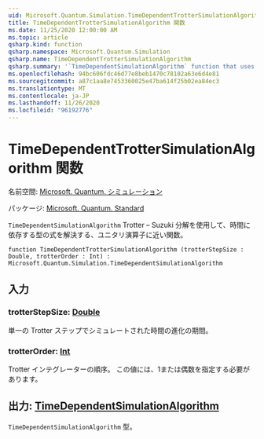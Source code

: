 ```yaml
---
uid: Microsoft.Quantum.Simulation.TimeDependentTrotterSimulationAlgorithm
title: TimeDependentTrotterSimulationAlgorithm 関数
ms.date: 11/25/2020 12:00:00 AM
ms.topic: article
qsharp.kind: function
qsharp.namespace: Microsoft.Quantum.Simulation
qsharp.name: TimeDependentTrotterSimulationAlgorithm
qsharp.summary: '`TimeDependentSimulationAlgorithm` function that uses a Trotter–Suzuki decomposition to approximate a unitary operator that solves the time-dependent Schrodinger equation.'
ms.openlocfilehash: 94bc606fdc46d77e8beb1470c78102a63e6d4e81
ms.sourcegitcommit: a87c1aa8e7453360025e47ba614f25b02ea84ec3
ms.translationtype: MT
ms.contentlocale: ja-JP
ms.lasthandoff: 11/26/2020
ms.locfileid: "96192776"
---
```

# <a name="timedependenttrottersimulationalgorithm-function"></a>TimeDependentTrotterSimulationAlgorithm 関数

名前空間: [Microsoft. Quantum. シミュレーション](xref:Microsoft.Quantum.Simulation)

パッケージ: [Microsoft. Quantum. Standard](https://nuget.org/packages/Microsoft.Quantum.Standard)


`TimeDependentSimulationAlgorithm` Trotter – Suzuki 分解を使用して、時間に依存する型の式を解決する、ユニタリ演算子に近い関数。

```qsharp
function TimeDependentTrotterSimulationAlgorithm (trotterStepSize : Double, trotterOrder : Int) : Microsoft.Quantum.Simulation.TimeDependentSimulationAlgorithm
```


## <a name="input"></a>入力

### <a name="trotterstepsize--double"></a>trotterStepSize: [Double](xref:microsoft.quantum.lang-ref.double)

単一の Trotter ステップでシミュレートされた時間の進化の期間。


### <a name="trotterorder--int"></a>trotterOrder: [Int](xref:microsoft.quantum.lang-ref.int)

Trotter インテグレーターの順序。 この値には、1または偶数を指定する必要があります。



## <a name="output--timedependentsimulationalgorithm"></a>出力: [TimeDependentSimulationAlgorithm](xref:Microsoft.Quantum.Simulation.TimeDependentSimulationAlgorithm)

`TimeDependentSimulationAlgorithm` 型。